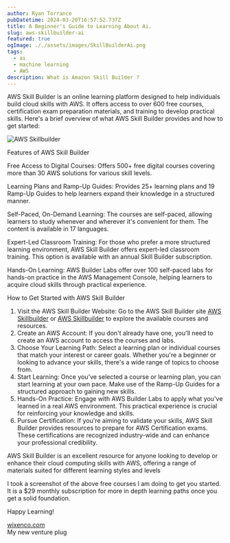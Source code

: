 ```yaml
---
author: Ryan Torrance
pubDatetime: 2024-03-20T16:57:52.737Z
title: A Beginner's Guide to Learning About Ai.
slug: aws-skillbuilder-ai
featured: true
ogImage: ././assets/images/SkillBuilderAi.png
tags:
  - ai
  - machine learning
  - AWS
description: What is Amazon Skill Builder ?
---
```


AWS Skill Builder is an online learning platform designed to help individuals build cloud skills with AWS. It offers access to over 600 free courses, certification exam preparation materials, and training to develop practical skills. Here's a brief overview of what AWS Skill Builder provides and how to get started:

![AWS Skillbuilder](@assets/images/SkillbuilderAi.png)

Features of AWS Skill Builder

Free Access to Digital Courses: Offers 500+ free digital courses covering more than 30 AWS solutions for various skill levels.

Learning Plans and Ramp-Up Guides: Provides 25+ learning plans
and 19 Ramp-Up Guides to help learners expand their knowledge in a structured manner.

Self-Paced, On-Demand Learning: The courses are self-paced, allowing learners to study whenever and wherever it's convenient for them. The content is available in 17 languages.

Expert-Led Classroom Training: For those who prefer a more structured learning environment, AWS Skill Builder offers expert-led classroom training. This option is available with an annual Skill Builder subscription.

Hands-On Learning: AWS Builder Labs offer over 100 self-paced labs for hands-on practice in the AWS Management Console, helping learners to acquire cloud skills through practical experience.

How to Get Started with AWS Skill Builder

1. Visit the AWS Skill Builder Website: Go to the AWS Skill Builder site [AWS Skillbuilder](skillbuilder.aws) or [AWS Skillbuilder](aws.amazon.com/training/skill-builder) to explore the available courses and resources.
2. Create an AWS Account: If you don't already have one, you'll need to create an AWS account to access the courses and labs.
3. Choose Your Learning Path: Select a learning plan or individual courses that match your interest or career goals. Whether you're a beginner or looking to advance your skills, there's a wide range of topics to choose from.
4. Start Learning: Once you've selected a course or learning plan, you can start learning at your own pace. Make use of the Ramp-Up Guides for a structured approach to gaining new skills.
5. Hands-On Practice: Engage with AWS Builder Labs to apply what you've learned in a real AWS environment. This practical experience is crucial for reinforcing your knowledge and skills.
6. Pursue Certification: If you're aiming to validate your skills, AWS Skill Builder provides resources to prepare for AWS Certification exams. These certifications are recognized industry-wide and can enhance your professional credibility.

AWS Skill Builder is an excellent resource for anyone looking to develop or enhance their cloud computing skills with AWS, offering a range of materials suited for different learning styles and levels

I took a screenshot of the above free courses I am doing to get you started. It is a $29 monthly subscription for more in depth learning paths once you get a solid foundation.

Happy Learning!

[wixenco.com](https://wixenco.com)
<br/>
My new venture plug
